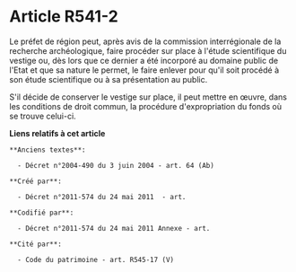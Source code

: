 # Article R541-2

Le préfet de région peut, après avis de la commission interrégionale de la recherche archéologique, faire procéder sur place
à l'étude scientifique du vestige ou, dès lors que ce dernier a été incorporé au domaine public de l'Etat et que sa nature le
permet, le faire enlever pour qu'il soit procédé à son étude scientifique ou à sa présentation au public.

S'il décide de conserver le vestige sur place, il peut mettre en œuvre, dans les conditions de droit commun, la procédure
d'expropriation du fonds où se trouve celui-ci.

**Liens relatifs à cet article**

	**Anciens textes**:

	  - Décret n°2004-490 du 3 juin 2004 - art. 64 (Ab)

	**Créé par**:

	  - Décret n°2011-574 du 24 mai 2011  - art.

	**Codifié par**:

	  - Décret n°2011-574 du 24 mai 2011 Annexe - art.

	**Cité par**:

	  - Code du patrimoine - art. R545-17 (V)
